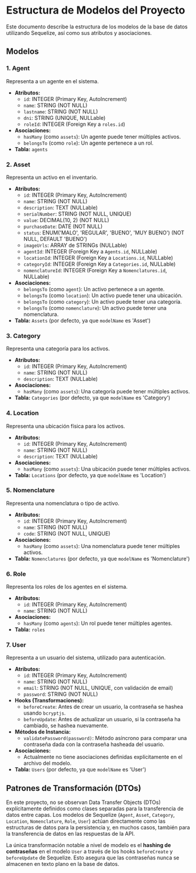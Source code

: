 # Estructura de Modelos del Proyecto

Este documento describe la estructura de los modelos de la base de datos utilizando Sequelize, así como sus atributos y asociaciones.

## Modelos

### 1. Agent

Representa a un agente en el sistema.

-   **Atributos:**
    -   `id`: INTEGER (Primary Key, AutoIncrement)
    -   `name`: STRING (NOT NULL)
    -   `lastname`: STRING (NOT NULL)
    -   `dni`: STRING (UNIQUE, NULLable)
    -   `roleId`: INTEGER (Foreign Key a `roles.id`)
-   **Asociaciones:**
    -   `hasMany` <mcsymbol name="Asset" filename="asset.js" path="c:\Users\Educacion\Downloads\EET3107\ELIM\SOFIA\inventario-app\backend inventario\models\asset.js" startline="4" type="class"></mcsymbol> (como `assets`): Un agente puede tener múltiples activos.
    -   `belongsTo` <mcsymbol name="Role" filename="role.js" path="c:\Users\Educacion\Downloads\EET3107\ELIM\\SOFIA\inventario-app\backend inventario\models\role.js" startline="5" type="class"></mcsymbol> (como `role`): Un agente pertenece a un rol.
-   **Tabla:** `agents`

### 2. Asset

Representa un activo en el inventario.

-   **Atributos:**
    -   `id`: INTEGER (Primary Key, AutoIncrement)
    -   `name`: STRING (NOT NULL)
    -   `description`: TEXT (NULLable)
    -   `serialNumber`: STRING (NOT NULL, UNIQUE)
    -   `value`: DECIMAL(10, 2) (NOT NULL)
    -   `purchaseDate`: DATE (NOT NULL)
    -   `status`: ENUM('MALO', 'REGULAR', 'BUENO', 'MUY BUENO') (NOT NULL, DEFAULT 'BUENO')
    -   `imageUrls`: ARRAY de STRINGs (NULLable)
    -   `agentId`: INTEGER (Foreign Key a `Agents.id`, NULLable)
    -   `locationId`: INTEGER (Foreign Key a `Locations.id`, NULLable)
    -   `categoryId`: INTEGER (Foreign Key a `Categories.id`, NULLable)
    -   `nomenclatureId`: INTEGER (Foreign Key a `Nomenclatures.id`, NULLable)
-   **Asociaciones:**
    -   `belongsTo` <mcsymbol name="Agent" filename="agent.js" path="c:\Users\Educacion\Downloads\EET3107\ELIM\SOFIA\inventario-app\backend inventario\models\agent.js" startline="4" type="class"></mcsymbol> (como `agent`): Un activo pertenece a un agente.
    -   `belongsTo` <mcsymbol name="Location" filename="location.js" path="c:\Users\Educacion\Downloads\EET3107\ELIM\SOFIA\inventario-app\backend inventario\models\location.js" startline="4" type="class"></mcsymbol> (como `location`): Un activo puede tener una ubicación.
    -   `belongsTo` <mcsymbol name="Category" filename="category.js" path="c:\Users\Educacion\Downloads\EET3107\ELIM\SOFIA\inventario-app\backend inventario\models\category.js" startline="4" type="class"></mcsymbol> (como `category`): Un activo puede tener una categoría.
    -   `belongsTo` <mcsymbol name="Nomenclature" filename="nomenclature.js" path="c:\Users\Educacion\Downloads\EET3107\ELIM\SOFIA\inventario-app\backend inventario\models\nomenclature.js" startline="4" type="class"></mcsymbol> (como `nomenclature`): Un activo puede tener una nomenclatura.
-   **Tabla:** `Assets` (por defecto, ya que `modelName` es 'Asset')

### 3. Category

Representa una categoría para los activos.

-   **Atributos:**
    -   `id`: INTEGER (Primary Key, AutoIncrement)
    -   `name`: STRING (NOT NULL)
    -   `description`: TEXT (NULLable)
-   **Asociaciones:**
    -   `hasMany` <mcsymbol name="Asset" filename="asset.js" path="c:\Users\Educacion\Downloads\EET3107\ELIM\SOFIA\inventario-app\backend inventario\models\asset.js" startline="4" type="class"></mcsymbol> (como `assets`): Una categoría puede tener múltiples activos.
-   **Tabla:** `Categories` (por defecto, ya que `modelName` es 'Category')

### 4. Location

Representa una ubicación física para los activos.

-   **Atributos:**
    -   `id`: INTEGER (Primary Key, AutoIncrement)
    -   `name`: STRING (NOT NULL)
    -   `description`: TEXT (NULLable)
-   **Asociaciones:**
    -   `hasMany` <mcsymbol name="Asset" filename="asset.js" path="c:\Users\Educacion\Downloads\EET3107\ELIM\SOFIA\inventario-app\backend inventario\models\asset.js" startline="4" type="class"></mcsymbol> (como `assets`): Una ubicación puede tener múltiples activos.
-   **Tabla:** `Locations` (por defecto, ya que `modelName` es 'Location')

### 5. Nomenclature

Representa una nomenclatura o tipo de activo.

-   **Atributos:**
    -   `id`: INTEGER (Primary Key, AutoIncrement)
    -   `name`: STRING (NOT NULL)
    -   `code`: STRING (NOT NULL, UNIQUE)
-   **Asociaciones:**
    -   `hasMany` <mcsymbol name="Asset" filename="asset.js" path="c:\Users\Educacion\Downloads\EET3107\ELIM\SOFIA\inventario-app\backend inventario\models\asset.js" startline="4" type="class"></mcsymbol> (como `assets`): Una nomenclatura puede tener múltiples activos.
-   **Tabla:** `Nomenclatures` (por defecto, ya que `modelName` es 'Nomenclature')

### 6. Role

Representa los roles de los agentes en el sistema.

-   **Atributos:**
    -   `id`: INTEGER (Primary Key, AutoIncrement)
    -   `name`: STRING (NOT NULL)
-   **Asociaciones:**
    -   `hasMany` <mcsymbol name="Agent" filename="agent.js" path="c:\Users\Educacion\Downloads\EET3107\ELIM\SOFIA\inventario-app\backend inventario\models\agent.js" startline="4" type="class"></mcsymbol> (como `agents`): Un rol puede tener múltiples agentes.
-   **Tabla:** `roles`

### 7. User

Representa a un usuario del sistema, utilizado para autenticación.

-   **Atributos:**
    -   `id`: INTEGER (Primary Key, AutoIncrement)
    -   `name`: STRING (NOT NULL)
    -   `email`: STRING (NOT NULL, UNIQUE, con validación de email)
    -   `password`: STRING (NOT NULL)
-   **Hooks (Transformaciones):**
    -   `beforeCreate`: Antes de crear un usuario, la contraseña se hashea usando `bcryptjs`.
    -   `beforeUpdate`: Antes de actualizar un usuario, si la contraseña ha cambiado, se hashea nuevamente.
-   **Métodos de Instancia:**
    -   `validatePassword(password)`: Método asíncrono para comparar una contraseña dada con la contraseña hasheada del usuario.
-   **Asociaciones:**
    -   Actualmente no tiene asociaciones definidas explícitamente en el archivo del modelo.
-   **Tabla:** `Users` (por defecto, ya que `modelName` es 'User')

## Patrones de Transformación (DTOs)

En este proyecto, no se observan Data Transfer Objects (DTOs) explícitamente definidos como clases separadas para la transferencia de datos entre capas. Los modelos de Sequelize (`Agent`, `Asset`, `Category`, `Location`, `Nomenclature`, `Role`, `User`) actúan directamente como las estructuras de datos para la persistencia y, en muchos casos, también para la transferencia de datos en las respuestas de la API.

La única transformación notable a nivel de modelo es el **hashing de contraseñas** en el modelo `User` a través de los hooks `beforeCreate` y `beforeUpdate` de Sequelize. Esto asegura que las contraseñas nunca se almacenen en texto plano en la base de datos.